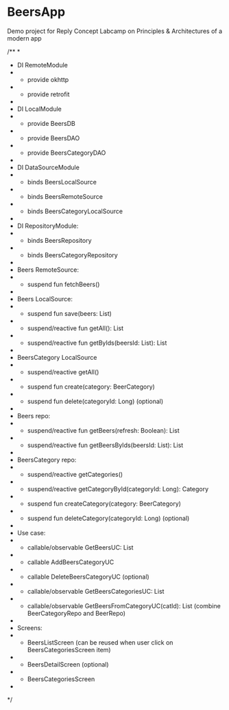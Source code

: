 # BeersApp
Demo project for Reply Concept Labcamp on Principles &amp; Architectures of a modern app

/**
 *
 * DI RemoteModule
 * - provide okhttp
 * - provide retrofit
 *
 * DI LocalModule
 * - provide BeersDB
 * - provide BeersDAO
 * - provide BeersCategoryDAO
 *
 * DI DataSourceModule
 * - binds BeersLocalSource
 * - binds BeersRemoteSource
 * - binds BeersCategoryLocalSource
 *
 * DI RepositoryModule:
 * - binds BeersRepository
 * - binds BeersCategoryRepository
 *
 * Beers RemoteSource:
 * - suspend fun fetchBeers()
 *
 * Beers LocalSource:
 * - suspend fun save(beers: List<Beer>)
 * - suspend/reactive fun getAll(): List<Beer>
 * - suspend/reactive fun getByIds(beersId: List<Long>): List<Beer>
 *
 * BeersCategory LocalSource
 * - suspend/reactive getAll()
 * - suspend fun create(category: BeerCategory)
 * - suspend fun delete(categoryId: Long) (optional)
 *
 * Beers repo:
 * - suspend/reactive fun getBeers(refresh: Boolean): List<Beer>
 * - suspend/reactive fun getBeersByIds(beersId: List<Long>): List<Beer>
 *
 * BeersCategory repo:
 * - suspend/reactive getCategories()
 * - suspend/reactive getCategoryById(categoryId: Long): Category
 * - suspend fun createCategory(category: BeerCategory)
 * - suspend fun deleteCategory(categoryId: Long) (optional)
 *
 * Use case:
 * - callable/observable GetBeersUC: List<Beer>
 * - callable AddBeersCategoryUC
 * - callable DeleteBeersCategoryUC (optional)
 * - callable/observable GetBeersCategoriesUC: List<BeerCategory>
 * - callable/observable GetBeersFromCategoryUC(catId): List<Beer> (combine BeerCategoryRepo and BeerRepo)
 *
 * Screens:
 * - BeersListScreen (can be reused when user click on BeersCategoriesScreen item)
 * - BeersDetailScreen (optional)
 * - BeersCategoriesScreen
 *
 */
